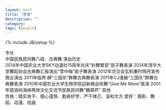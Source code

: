 ```yaml
---
layout: post
title: "李雯"
description: ""
category: 
tags: [people]
---
```

{% include JB/setup %}


专长                                                                            
中国民族民间舞八级、古典舞
演出历史                                                                            
2014年中国农业大学SKY动漫社15周年社庆“妙舞繁音”扇子舞表演
2014年清华大学舞蹈协会古典舞汇报演出“雪中梅”扇子舞表演
2012年京交会玄机秦时明月宣传商业演出
2011年临界·肆“三国杀”群舞古典舞表演
2011年CJ漫展“三国杀”群舞古典舞表演
2010年中国农业大学生物学院迎新晚会街舞“Give Me More”表演
2001年鼓浪屿海峡两岸文化交流节民族民间舞“糖葫芦”
其他                                                                            
性格：踏实肯干、细心谨慎、勤奋好学、严于律己、温和大方
爱好：摄影、舞蹈、动漫、绘画
